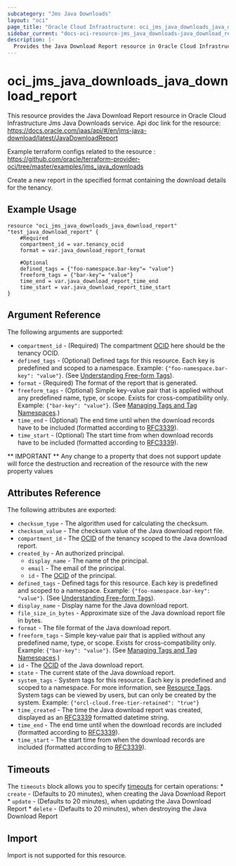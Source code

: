 ```yaml
---
subcategory: "Jms Java Downloads"
layout: "oci"
page_title: "Oracle Cloud Infrastructure: oci_jms_java_downloads_java_download_report"
sidebar_current: "docs-oci-resource-jms_java_downloads-java_download_report"
description: |-
  Provides the Java Download Report resource in Oracle Cloud Infrastructure Jms Java Downloads service
---
```


# oci_jms_java_downloads_java_download_report
This resource provides the Java Download Report resource in Oracle Cloud Infrastructure Jms Java Downloads service.
Api doc link for the resource: https://docs.oracle.com/iaas/api/#/en/jms-java-download/latest/JavaDownloadReport

Example terraform configs related to the resource : https://github.com/oracle/terraform-provider-oci/tree/master/examples/jms_java_downloads

Create a new report in the specified format containing the download details
for the tenancy.


## Example Usage

```hcl
resource "oci_jms_java_downloads_java_download_report" "test_java_download_report" {
	#Required
	compartment_id = var.tenancy_ocid
	format = var.java_download_report_format

	#Optional
	defined_tags = {"foo-namespace.bar-key"= "value"}
	freeform_tags = {"bar-key"= "value"}
	time_end = var.java_download_report_time_end
	time_start = var.java_download_report_time_start
}
```

## Argument Reference

The following arguments are supported:

* `compartment_id` - (Required) The compartment [OCID](https://docs.cloud.oracle.com/iaas/Content/General/Concepts/identifiers.htm) here should be the tenancy OCID. 
* `defined_tags` - (Optional) Defined tags for this resource. Each key is predefined and scoped to a namespace. Example: `{"foo-namespace.bar-key": "value"}`. (See [Understanding Free-form Tags](https://docs.cloud.oracle.com/iaas/Content/Tagging/Tasks/managingtagsandtagnamespaces.htm)). 
* `format` - (Required) The format of the report that is generated.
* `freeform_tags` - (Optional) Simple key-value pair that is applied without any predefined name, type, or scope. Exists for cross-compatibility only. Example: `{"bar-key": "value"}`. (See [Managing Tags and Tag Namespaces](https://docs.cloud.oracle.com/iaas/Content/Tagging/Concepts/understandingfreeformtags.htm).) 
* `time_end` - (Optional) The end time until when the download records have to be included (formatted according to [RFC3339](https://datatracker.ietf.org/doc/html/rfc3339)). 
* `time_start` - (Optional) The start time from when download records have to be included (formatted according to [RFC3339](https://datatracker.ietf.org/doc/html/rfc3339)). 


** IMPORTANT **
Any change to a property that does not support update will force the destruction and recreation of the resource with the new property values

## Attributes Reference

The following attributes are exported:

* `checksum_type` - The algorithm used for calculating the checksum.
* `checksum_value` - The checksum value of the Java download report file.
* `compartment_id` - The [OCID](https://docs.cloud.oracle.com/iaas/Content/General/Concepts/identifiers.htm) of the tenancy scoped to the Java download report. 
* `created_by` - An authorized principal.
	* `display_name` - The name of the principal.
	* `email` - The email of the principal.
	* `id` - The [OCID](https://docs.cloud.oracle.com/iaas/Content/General/Concepts/identifiers.htm) of the principal.
* `defined_tags` - Defined tags for this resource. Each key is predefined and scoped to a namespace. Example: `{"foo-namespace.bar-key": "value"}`. (See [Understanding Free-form Tags](https://docs.cloud.oracle.com/iaas/Content/Tagging/Tasks/managingtagsandtagnamespaces.htm)). 
* `display_name` - Display name for the Java download report.
* `file_size_in_bytes` - Approximate size of the Java download report file in bytes.
* `format` - The file format of the Java download report.
* `freeform_tags` - Simple key-value pair that is applied without any predefined name, type, or scope. Exists for cross-compatibility only. Example: `{"bar-key": "value"}`. (See [Managing Tags and Tag Namespaces](https://docs.cloud.oracle.com/iaas/Content/Tagging/Concepts/understandingfreeformtags.htm).) 
* `id` - The [OCID](https://docs.cloud.oracle.com/iaas/Content/General/Concepts/identifiers.htm) of the Java download report. 
* `state` - The current state of the Java download report.
* `system_tags` - System tags for this resource. Each key is predefined and scoped to a namespace. For more information, see [Resource Tags](https://docs.cloud.oracle.com/iaas/Content/General/Concepts/resourcetags.htm). System tags can be viewed by users, but can only be created by the system.  Example: `{"orcl-cloud.free-tier-retained": "true"}` 
* `time_created` - The time the Java download report was created, displayed as an [RFC3339](https://datatracker.ietf.org/doc/html/rfc3339) formatted datetime string.
* `time_end` - The end time until when the download records are included (formatted according to [RFC3339](https://datatracker.ietf.org/doc/html/rfc3339)). 
* `time_start` - The start time from when the download records are included (formatted according to [RFC3339](https://datatracker.ietf.org/doc/html/rfc3339)). 

## Timeouts

The `timeouts` block allows you to specify [timeouts](https://registry.terraform.io/providers/oracle/oci/latest/docs/guides/changing_timeouts) for certain operations:
	* `create` - (Defaults to 20 minutes), when creating the Java Download Report
	* `update` - (Defaults to 20 minutes), when updating the Java Download Report
	* `delete` - (Defaults to 20 minutes), when destroying the Java Download Report


## Import

Import is not supported for this resource.

